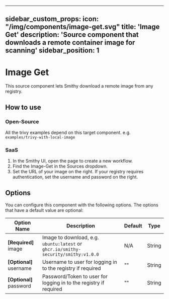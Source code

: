 ***

sidebar\_custom\_props:
icon: "/img/components/image-get.svg"
title: 'Image Get'
description: 'Source component that downloads a remote container image for scanning'
sidebar\_position: 1
--------------------

# Image Get

This source component lets Smithy download a remote image from any registry.

## How to use

### Open-Source

All the trivy examples depend on this target component. e.g. `examples/trivy-with-local-image`

### SaaS

1. In the Smithy UI, open the page to create a new workflow.
2. Find the Image-Get in the Sources dropdown.
3. Set the URL of your image on the right. If your registry requires authentication, set the username and password on the right.

## Options

You can configure this component with the following options. The options that have a default value are optional:

| Option Name                         | Description                                                                                                                            | Default                                                                    | Type    |
|-------------------------------------|----------------------------------------------------------------------------------------------------------------------------------------|----------------------------------------------------------------------------|---------|
| **\[Required]** image        | Image to download, e.g. `ubuntu:latest` or `ghcr.io/smithy-security/smithy:v1.0.0` |N/A| String  |
| **\[Optional]** username         | Username to user for logging in to the registry if required |""| String  |
| **\[Optional]** password         | Password/Token to user for logging in to the registry if required |""| String  |
